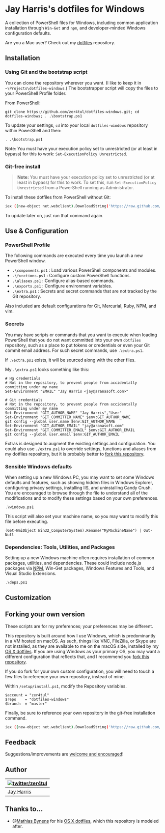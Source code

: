 ﻿# Jay Harris's dotfiles for Windows

A collection of PowerShell files for Windows, including common application installation through `Win-Get` and `npm`, and developer-minded Windows configuration defaults.

Are you a Mac user? Check out my [dotfiles](https://github.com/zer4tul/dotfiles) repository.

## Installation

### Using Git and the bootstrap script

You can clone the repository wherever you want. (I like to keep it in `~\Projects\dotfiles-windows`.) The bootstrapper script will copy the files to your PowerShell Profile folder.

From PowerShell:
```posh
git clone https://github.com/zer4tul/dotfiles-windows.git; cd dotfiles-windows; . .\bootstrap.ps1
```

To update your settings, `cd` into your local `dotfiles-windows` repository within PowerShell and then:

```posh
. .\bootstrap.ps1
```

Note: You must have your execution policy set to unrestricted (or at least in bypass) for this to work: `Set-ExecutionPolicy Unrestricted`.

### Git-free install

> **Note:** You must have your execution policy set to unrestricted (or at least in bypass) for this to work. To set this, run `Set-ExecutionPolicy Unrestricted` from a PowerShell running as Administrator.

To install these dotfiles from PowerShell without Git:

```bash
iex ((new-object net.webclient).DownloadString('https://raw.github.com/zer4tul/dotfiles-windows/master/setup/install.ps1'))
```

To update later on, just run that command again.

## Use & Configuration

### PowerShell Profile

The following commands are executed every time you launch a new
PowerShell window.

 - `.\components.ps1` : Load various PowerShell components and modules.
 - `.\functions.ps1` : Configure custom PowerShell functions.
 - `.\aliases.ps1` : Configure alias-based commands.
 - `.\exports.ps1` : Configure environment variables.
 - `.\extra.ps1` : Secrets and secret commands that are not tracked by the Git repository.

Also included are default configurations for Git, Mercurial, Ruby, NPM, and vim.

### Secrets

You may have scripts or commands that you want to execute when loading PowerShell that you do not want committed into your own `dotfiles` repository, such as a place to put tokens or credentials or even your Git commit email address. For such secret commands, use `.\extra.ps1`.

If `.\extra.ps1` exists, it will be sourced along with the other files.

My `.\extra.ps1` looks something like this:

```posh
# Hg credentials
# Not in the repository, to prevent people from accidentally committing under my name
Set-Environment "EMAIL" "Jay Harris <jay@aranasoft.com>"

# Git credentials
# Not in the repository, to prevent people from accidentally committing under my name
Set-Environment "GIT_AUTHOR_NAME" "Jay Harris","User"
Set-Environment "GIT_COMMITTER_NAME" $env:GIT_AUTHOR_NAME
git config --global user.name $env:GIT_AUTHOR_NAME
Set-Environment "GIT_AUTHOR_EMAIL" "jay@aranasoft.com"
Set-Environment "GIT_COMMITTER_EMAIL" $env:GIT_AUTHOR_EMAIL
git config --global user.email $env:GIT_AUTHOR_EMAIL
```

Extras is designed to augment the existing settings and configuration. You could also use `./extra.ps1` to override settings, functions and aliases from my dotfiles repository, but it is probably better to [fork this repository](#forking-your-own-version).

### Sensible Windows defaults

When setting up a new Windows PC, you may want to set some Windows defaults and features, such as showing hidden files in Windows Explorer, configuring privacy settings, installing IIS, and uninstalling Candy Crush. You are encouraged to browse through the file to understand all of the modifications and to modify these settings based on your own preferences.

```posh
.\windows.ps1
```

This script will also set your machine name, so you may want to modify this file before executing.
```posh
(Get-WmiObject Win32_ComputerSystem).Rename("MyMachineName") | Out-Null
```

### Dependencies: Tools, Utilities, and Packages

Setting up a new Windows machine often requires installation of common packages, utilities, and dependencies. These could include node.js packages via [NPM](https://www.npmjs.org), Win-Get packages, Windows Features and Tools, and Visual Studio Extensions.

```posh
.\deps.ps1
```

## Customization

## Forking your own version

These scripts are for my preferences; your preferences may be different.

This repository is built around how I use Windows, which is predominantly in a VM hosted on macOS. As such, things like VNC, FileZilla, or Skype are not installed, as they are available to me on the macOS side, installed by my [OS X dotfiles](https://github.com/zer4tul/dotfiles). If you are using Windows as your primary OS, you may want a different configuration that reflects that, and I recommend you [fork this repository](https://github.com/zer4tul/dotfiles-windows/fork).

If you do fork for your own custom configuration, you will need to touch a few files to reference your own repository, instead of mine.

Within `/setup/install.ps1`, modify the Repository variables.
```posh
$account = "zer4tul"
$repo    = "dotfiles-windows"
$branch  = "master"
```

Finally, be sure to reference your own repository in the git-free installation command.
```bash
iex ((new-object net.webclient).DownloadString('https://raw.github.com/$account/$repo/$branch/setup/install.ps1'))
```

## Feedback

Suggestions/improvements are
[welcome and encouraged](https://github.com/zer4tul/dotfiles-windows/issues)!

## Author

| [![twitter/zer4tul](http://gravatar.com/avatar/1318668b99b2d5a3900f3f7758763a69?s=70)](http://twitter.com/zer4tul "Follow @zer4tul on Twitter") |
|---|
| [Jay Harris](http://twitter.com/zer4tul/) |

## Thanks to…

* @[Mathias Bynens](http://mathiasbynens.be/) for his [OS X dotfiles](http://mths.be/dotfiles), which this repository is modeled after.
